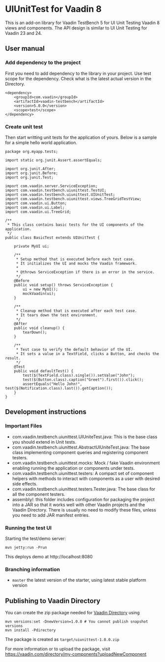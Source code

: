 # UIUnitTest for Vaadin 8

This is an add-on library for Vaadin TestBench 5 for UI Unit Testing Vaadin 8 views and components. The API design is similar to UI Unit Testing for Vaadin 23 and 24.

## User manual

### Add dependency to the project

First you need to add dependency to the library in your project. Use test scope for the dependency. Check what is the latest actual version in the Directory.

```
<dependency>
    <groupId>com.vaadin</groupId>
    <artifactId>vaadin-testbench</artifactId>
    <version>5.0.0</version>
    <scope>test</scope>
</dependency>
```

### Create unit test

Then start writting unit tests for the application of yours. Below is a sample for a simple hello world application.

```
package org.myapp.tests;

import static org.junit.Assert.assertEquals;

import org.junit.After;
import org.junit.Before;
import org.junit.Test;

import com.vaadin.server.ServiceException;
import com.vaadin.testbench.uiunittest.TestUI;
import com.vaadin.testbench.uiunittest.UIUnitTest;
import com.vaadin.testbench.uiunittest.views.TreeGridTestView;
import com.vaadin.ui.Button;
import com.vaadin.ui.Label;
import com.vaadin.ui.TreeGrid;

/**
 * This class contains basic tests for the UI components of the application.
 */
public class BasicTest extends UIUnitTest {

    private MyUI ui;

    /**
     * Setup method that is executed before each test case.
     * It initializes the UI and mocks the Vaadin framework.
     *
     * @throws ServiceException if there is an error in the service.
     */
    @Before
    public void setup() throws ServiceException {
        ui = new MyUI();
        mockVaadin(ui);
    }

    /**
     * Cleanup method that is executed after each test case.
     * It tears down the test environment.
     */
    @After
    public void cleanup() {
        tearDown();
    }

    /**
     * Test case to verify the default behavior of the UI.
     * It sets a value in a TextField, clicks a Button, and checks the result.
     */
    @Test
    public void defaultTest() {
        test($(TextField.class).single()).setValue("John");
        test($(Button.class).caption("Greet").first()).click();
        assertEquals("Hello John!", test($(Notification.class).last()).getCaption());
    }
}
```

## Development instructions

### Important Files 
* com.vaadin.testbench.uiunittest.UIUniteTest.java: This is the base class you should extend in Unit tests.
* com.vaadin.testbench.uiunittest.AbstractUIUniteTest.java: The base class implementing component queries and registering component testers.
* com.vaadin.testbench.uiunittest.mocks: Mock / fake Vaadin environment enabling running the application or components under tests.
* com.vaadin.testbench.uiunittest.testers: A compact set of component helpers with methods to interact with components as a user with desired side effects.
* com.vaadin.testbench.uiunittest.testers.Tester.java: The base class for all the component testers.
* assembly/: this folder includes configuration for packaging the project into a JAR so that it works well with other Vaadin projects and the Vaadin Directory. There is usually no need to modify these files, unless you need to add JAR manifest entries.

### Running the test UI

Starting the test/demo server:
```
mvn jetty:run -Prun
```

This deploys demo at http://localhost:8080

### Branching information

* `master` the latest version of the starter, using latest stable platform version


## Publishing to Vaadin Directory

You can create the zip package needed for [Vaadin Directory](https://vaadin.com/directory/) using

```
mvn versions:set -DnewVersion=1.0.0 # You cannot publish snapshot versions 
mvn install -Pdirectory
```

The package is created as `target/uiunittest-1.0.0.zip`

For more information or to upload the package, visit https://vaadin.com/directory/my-components?uploadNewComponent